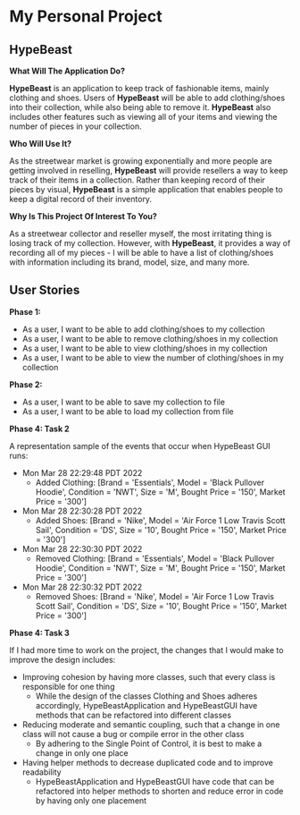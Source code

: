 # My Personal Project

## HypeBeast 

**What Will The Application Do?**

**HypeBeast** is an application to keep track of fashionable items, mainly clothing and shoes. Users of **HypeBeast**
will be able to add clothing/shoes into their collection, while also being able to remove it. **HypeBeast** also
includes other features such as viewing all of your items and viewing the number of pieces in your collection.

**Who Will Use It?**

As the streetwear market is growing exponentially and more people are getting involved in reselling, **HypeBeast** will 
provide resellers a way to keep track of their items in a collection. Rather than keeping record of their pieces by 
visual, **HypeBeast** is a simple application that enables people to keep a digital record of their inventory.

**Why Is This Project Of Interest To You?**

As a streetwear collector and reseller myself, the most irritating thing is losing track of my collection. However,
with **HypeBeast**, it provides a way of recording all of my pieces - I will be able to have a list of clothing/shoes 
with information including its brand, model, size, and many more.

## User Stories 

**Phase 1:**

- As a user, I want to be able to add clothing/shoes to my collection
- As a user, I want to be able to remove clothing/shoes in my collection
- As a user, I want to be able to view clothing/shoes in my collection
- As a user, I want to be able to view the number of clothing/shoes in my collection

**Phase 2:**

- As a user, I want to be able to save my collection to file
- As a user, I want to be able to load my collection from file

**Phase 4: Task 2**

A representation sample of the events that occur when HypeBeast GUI runs:

- Mon Mar 28 22:29:48 PDT 2022
  - Added Clothing: [Brand = 'Essentials', Model = 'Black Pullover Hoodie', 
    Condition = 'NWT', Size = 'M', Bought Price = '150', Market Price = '300']
- Mon Mar 28 22:30:28 PDT 2022 
  - Added Shoes: [Brand = 'Nike', Model = 'Air Force 1 Low Travis Scott Sail', 
    Condition = 'DS', Size = '10', Bought Price = '150', Market Price = '300']
- Mon Mar 28 22:30:30 PDT 2022
  - Removed Clothing: [Brand = 'Essentials', Model = 'Black Pullover Hoodie', 
    Condition = 'NWT', Size = 'M', Bought Price = '150', Market Price = '300']
- Mon Mar 28 22:30:32 PDT 2022
  - Removed Shoes: [Brand = 'Nike', Model = 'Air Force 1 Low Travis Scott Sail', 
    Condition = 'DS', Size = '10', Bought Price = '150', Market Price = '300']

**Phase 4: Task 3**

If I had more time to work on the project, the changes that I would make to improve the design includes:
- Improving cohesion by having more classes, such that every class is responsible for one thing
  - While the design of the classes Clothing and Shoes adheres accordingly, HypeBeastApplication and HypeBeastGUI have 
    methods that can be refactored into different classes 
- Reducing moderate and semantic coupling, such that a change in one class will not cause a bug or compile error in the 
  other class 
  - By adhering to the Single Point of Control, it is best to make a change in only one place
- Having helper methods to decrease duplicated code and to improve readability   
  - HypeBeastApplication and HypeBeastGUI have code that can be refactored into helper methods to shorten and reduce 
    error in code by having only one placement 



